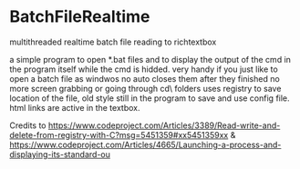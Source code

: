 BatchFileRealtime
=================

multithreaded realtime batch file reading to richtextbox

a simple program to open *.bat files and to display the output of the cmd in the program itself while the cmd is hidded.
very handy if you just like to open a batch file as windwos no auto closes them after they finished no more screen grabbing or going through cd\ folders
uses registry to save location of the file, old style still in the program to save and use config file.
html links are active in the textbox.


Credits to
https://www.codeproject.com/Articles/3389/Read-write-and-delete-from-registry-with-C?msg=5451359#xx5451359xx
&
https://www.codeproject.com/Articles/4665/Launching-a-process-and-displaying-its-standard-ou
